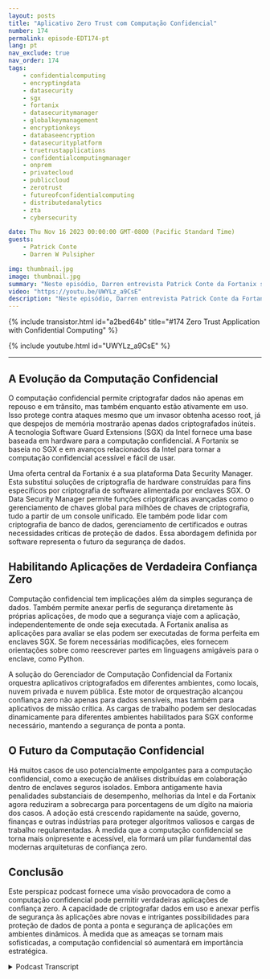 ```yaml
---
layout: posts
title: "Aplicativo Zero Trust com Computação Confidencial"
number: 174
permalink: episode-EDT174-pt
lang: pt
nav_exclude: true
nav_order: 174
tags:
    - confidentialcomputing
    - encryptingdata
    - datasecurity
    - sgx
    - fortanix
    - datasecuritymanager
    - globalkeymanagement
    - encryptionkeys
    - databaseencryption
    - datasecurityplatform
    - truetrustapplications
    - confidentialcomputingmanager
    - onprem
    - privatecloud
    - publiccloud
    - zerotrust
    - futureofconfidentialcomputing
    - distributedanalytics
    - zta
    - cybersecurity

date: Thu Nov 16 2023 00:00:00 GMT-0800 (Pacific Standard Time)
guests:
    - Patrick Conte
    - Darren W Pulsipher

img: thumbnail.jpg
image: thumbnail.jpg
summary: "Neste episódio, Darren entrevista Patrick Conte da Fortanix sobre como aproveitar a computação confidencial na segurança de aplicações em arquiteturas de confiança zero."
video: "https://youtu.be/UWYLz_a9CsE"
description: "Neste episódio, Darren entrevista Patrick Conte da Fortanix sobre como aproveitar a computação confidencial na segurança de aplicações em arquiteturas de confiança zero."
---
```


<div>
{% include transistor.html id="a2bed64b" title="#174 Zero Trust Application with Confidential Computing" %}

{% include youtube.html id="UWYLz_a9CsE" %}
</div>

---

## A Evolução da Computação Confidencial

O computação confidencial permite criptografar dados não apenas em repouso e em trânsito, mas também enquanto estão ativamente em uso. Isso protege contra ataques mesmo que um invasor obtenha acesso root, já que despejos de memória mostrarão apenas dados criptografados inúteis. A tecnologia Software Guard Extensions (SGX) da Intel fornece uma base baseada em hardware para a computação confidencial. A Fortanix se baseia no SGX e em avanços relacionados da Intel para tornar a computação confidencial acessível e fácil de usar.

Uma oferta central da Fortanix é a sua plataforma Data Security Manager. Esta substitui soluções de criptografia de hardware construídas para fins específicos por criptografia de software alimentada por enclaves SGX. O Data Security Manager permite funções criptográficas avançadas como o gerenciamento de chaves global para milhões de chaves de criptografia, tudo a partir de um console unificado. Ele também pode lidar com criptografia de banco de dados, gerenciamento de certificados e outras necessidades críticas de proteção de dados. Essa abordagem definida por software representa o futuro da segurança de dados.

## Habilitando Aplicações de Verdadeira Confiança Zero

Computação confidencial tem implicações além da simples segurança de dados. Também permite anexar perfis de segurança diretamente às próprias aplicações, de modo que a segurança viaje com a aplicação, independentemente de onde seja executada. A Fortanix analisa as aplicações para avaliar se elas podem ser executadas de forma perfeita em enclaves SGX. Se forem necessárias modificações, eles fornecem orientações sobre como reescrever partes em linguagens amigáveis para o enclave, como Python.

A solução do Gerenciador de Computação Confidencial da Fortanix orquestra aplicativos criptografados em diferentes ambientes, como locais, nuvem privada e nuvem pública. Este motor de orquestração alcançou confiança zero não apenas para dados sensíveis, mas também para aplicativos de missão crítica. As cargas de trabalho podem ser deslocadas dinamicamente para diferentes ambientes habilitados para SGX conforme necessário, mantendo a segurança de ponta a ponta.

## O Futuro da Computação Confidencial

Há muitos casos de uso potencialmente empolgantes para a computação confidencial, como a execução de análises distribuídas em colaboração dentro de enclaves seguros isolados. Embora antigamente havia penalidades substanciais de desempenho, melhorias da Intel e da Fortanix agora reduziram a sobrecarga para porcentagens de um dígito na maioria dos casos. A adoção está crescendo rapidamente na saúde, governo, finanças e outras indústrias para proteger algoritmos valiosos e cargas de trabalho regulamentadas. À medida que a computação confidencial se torna mais onipresente e acessível, ela formará um pilar fundamental das modernas arquiteturas de confiança zero.

## Conclusão

Este perspicaz podcast fornece uma visão provocadora de como a computação confidencial pode permitir verdadeiras aplicações de confiança zero. A capacidade de criptografar dados em uso e anexar perfis de segurança às aplicações abre novas e intrigantes possibilidades para proteção de dados de ponta a ponta e segurança de aplicações em ambientes dinâmicos. À medida que as ameaças se tornam mais sofisticadas, a computação confidencial só aumentará em importância estratégica.



<details>
<summary> Podcast Transcript </summary>

<p></p>

</details>
